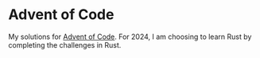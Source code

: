 # Advent of Code
My solutions for [Advent of Code](https://adventofcode.com/). For 2024, I am choosing to learn Rust by completing the challenges in Rust.
